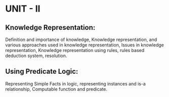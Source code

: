 # UNIT - II 
## Knowledge Representation: 
Definition and importance of knowledge, Knowledge representation, and various approaches used in knowledge representation, Issues in knowledge representation, Knowledge representation using rules, rules based deduction system, resolution. 

## Using Predicate Logic: 
Representing Simple Facts in logic, representing instances and is-a relationship, Computable function and predicate. 